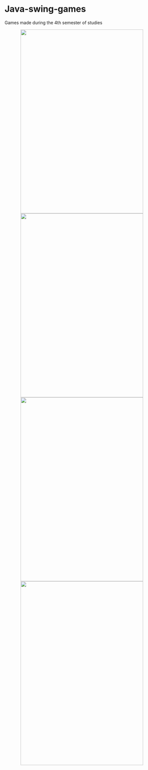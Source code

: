 # Java-swing-games
Games made during the 4th semester of studies




<p align="center">
<img src="https://user-images.githubusercontent.com/82395921/219104097-cb0d5371-2a09-426d-aaac-f53668d86ba9.png" width="400" height="600">
<img src="https://user-images.githubusercontent.com/82395921/219104070-c18fa37f-fbe0-48ad-8030-e8ff55da9b04.png" width="400" height="600">
<img src="https://user-images.githubusercontent.com/82395921/219103884-4d91843b-8c00-4442-a5b7-b25a4d60f83e.png" width="400" height="600">
<img src="https://user-images.githubusercontent.com/82395921/219103922-e2aa154f-4593-4907-a87b-33fd639353eb.png" width="400" height="600">
</p>



